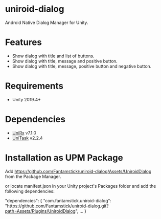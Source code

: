 # uniroid-dialog

Android Native Dialog Manager for Unity.

# Features
- Show dialog with title and list of buttons.
- Show dialog with title, message and positive button.
- Show dialog with title, message, positive button and negative button.

# Requirements
- Unity 2019.4+


# Dependencies
- [UniRx](https://github.com/neuecc/UniRx.git) v7.1.0
- [UniTask](https://github.com/Cysharp/UniTask) v2.2.4


# Installation as UPM Package
Add https://github.com/Fantamstick/uniroid-dialog/Assets/UniroidDialog from the Package Manager.

or locate manifest.json in your Unity project's Packages folder and add the following dependencies:

"dependencies": {
  "com.fantamstick.uniroid-dialog": "https://github.com/Fantamstick/uniroid-dialog.git?path=Assets/Plugins/UniroidDialog",
  ...
}
